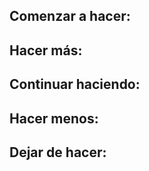    
   
   
   
## Comenzar a hacer:

## Hacer más:
 
## Continuar haciendo:
 
## Hacer menos:
 
## Dejar de hacer:
